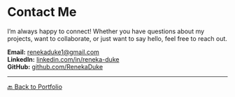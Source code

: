 # Contact Me

I’m always happy to connect! Whether you have questions about my projects, want to collaborate, or just want to say hello, feel free to reach out.

**Email:** renekaduke1@gmail.com  
**LinkedIn:** [linkedin.com/in/reneka-duke](https://linkedin.com/in/reneka-duke)  
**GitHub:** [github.com/RenekaDuke](https://github.com/RenekaDuke)

---

[🔙 Back to Portfolio](README.md)
